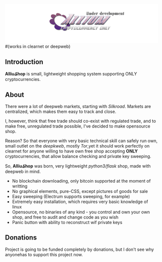 ![AlliumShop](https://github.com/sginne/Allium/blob/master/app/static/github-logo.png?raw=true)
#(works in clearnet or deepweb)
## Introduction

**Alliu₷hop** is small, lightweight shopping system supporting ONLY cryptocurrencies.

## About

There were a lot of deepweb markets, starting with *Silkroad*.
Markets are centralized, which makes them easy to track and close.

I, however, think that free trade should co-exist with regulated trade, and to make free, unregulated trade possible, I've decided to make opensource shop.

Reason? So that everyone with very basic technical skill can safely run own, small outlet on the *deepkweb*, mostly *Tor*,yet it should work perfectly on clearnet for anyone willing to have own free shop accepting **ONLY** cryptocurrencies, that allow balance checking and private key sweeping.

So, **Alliu₷hop** was born, very lightweight *python3/flask* shop, made with deepweb in mind.

* No blockchain downloading, only bitcoin supported at the moment of writting
* No graphical elements, pure-CSS, except pictures of goods for sale
* Easy sweeping (Electrum supports sweeping, for example)
* Extremely easy installation, which requires very basic knowledge of linux 
* Opensource, no binaries of any kind - you control and own your own shop, and  free to audit and change code as you wish
* Panic button with ability to reconstruct wif private keys

## Donations
Project is going to be funded completely by donations, but I don't see why anyonehas to support this project now.


